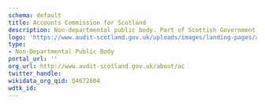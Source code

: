 ```yaml
---
schema: default
title: Accounts Commission for Scotland
description: Non-departmental public body. Part of Scottish Government
logo: 'https://www.audit-scotland.gov.uk/uploads/images/landing-pages/ac_logo_white.png'
type:
- Non-Departmental Public Body
portal_url: ''
org_url: http://www.audit-scotland.gov.uk/about/ac
twitter_handle: 
wikidata_org_qid: Q4672804
wdtk_id: 
---
```

